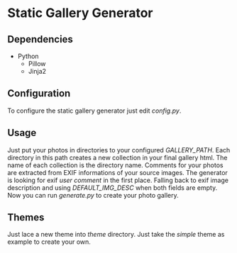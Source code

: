 # Static Gallery Generator

## Dependencies

- Python
  - Pillow
  - Jinja2

## Configuration

To configure the static gallery generator just edit *config.py*.

## Usage

Just put your photos in directories to your configured *GALLERY_PATH*.
Each directory in this path creates a new collection in your final gallery html.
The name of each collection is the directory name.
Comments for your photos are extracted from EXIF informations of your source
images. The generator is looking for exif *user comment* in the first place.
Falling back to exif image description and using *DEFAULT_IMG_DESC* when both
fields are empty.
Now you can run *generate.py* to create your photo gallery.

## Themes

Just lace a new theme into *theme* directory. Just take the *simple* theme as
example to create your own.